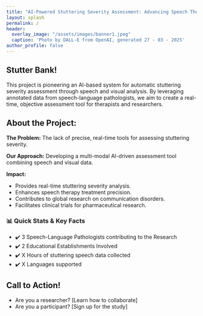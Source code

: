 ```yaml
---
title: "AI-Powered Stuttering Severity Assessment: Advancing Speech Therapy with Technology"
layout: splash
permalink: /
header:
  overlay_image: "/assets/images/banner1.jpeg"
  caption: 'Photo by DALL-E from OpenAI, generated 27 - 03 - 2025'
author_profile: false
---
```



## Stutter Bank!

This project is pioneering an AI-based system for automatic stuttering severity assessment through speech and visual analysis. By leveraging annotated data from speech-language pathologists, we aim to create a real-time, objective assessment tool for therapists and researchers.

<!-- ••Want to stay updated? [Subscribe for updates]•• -->

## About the Project:
**The Problem:** The lack of precise, real-time tools for assessing stuttering severity.


**Our Approach:** Developing a multi-modal AI-driven assessment tool combining speech and visual data.

**Impact:** 

- Provides real-time stuttering severity analysis.
- Enhances speech therapy treatment precision.
- Contributes to global research on communication disorders.
- Facilitates clinical trials for pharmaceutical research.


### 📊 Quick Stats & Key Facts

- ✔️ 3 Speech-Language Pathologists contributing to the Research
- ✔️ 2 Educational Establishments Involved
- ✔️ X Hours of stuttering speech data collected
- ✔️ X Languages supported



## Call to Action!
- Are you a researcher? [Learn how to collaborate]
- Are you a participant? [Sign up for the study] 
